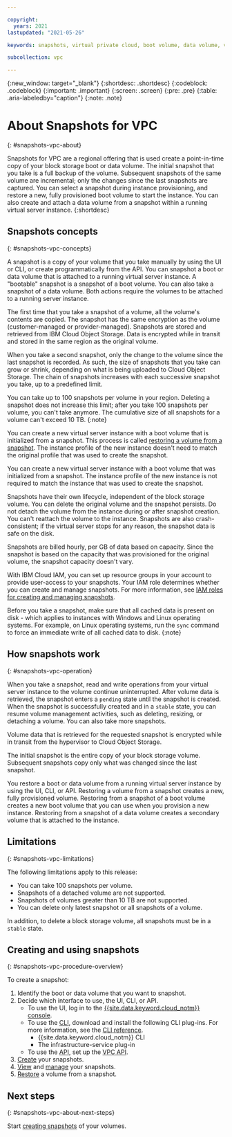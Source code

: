 ```yaml
---

copyright:
  years: 2021
lastupdated: "2021-05-26"

keywords: snapshots, virtual private cloud, boot volume, data volume, volume, data storage, virtual server instance, instance

subcollection: vpc

---
```

{:new_window: target="_blank"}
{:shortdesc: .shortdesc}
{:codeblock: .codeblock}
{:important: .important}
{:screen: .screen}
{:pre: .pre}
{:table: .aria-labeledby="caption"}
{:note: .note}

# About Snapshots for VPC
{: #snapshots-vpc-about}

Snapshots for VPC are a regional offering that is used create a point-in-time copy of your block storage boot or data volume. The initial snapshot that you take is a full backup of the volume. Subsequent snapshots of the same volume are incremental; only the changes since the last snapshots are captured. You can select a snapshot during instance provisioning, and restore a new, fully provisioned boot volume to start the instance. You can also create and attach a data volume from a snapshot within a running virtual server instance.
{:shortdesc}

## Snapshots concepts
{: #snapshots-vpc-concepts}

A snapshot is a copy of your volume that you take manually by using the UI or CLI, or create programmatically from the API. You can snapshot a boot or data volume that is attached to a running virtual server instance. A "bootable" snapshot is a snapshot of a boot volume. You can also take a snapshot of a data volume. Both actions require the volumes to be attached to a running server instance.

The first time that you take a snapshot of a volume, all the volume's contents are copied. The snapshot has the same encryption as the volume (customer-managed or provider-managed). Snapshots are stored and retrieved from IBM Cloud Object Storage. Data is encrypted while in transit and stored in the same region as the original volume.

When you take a second snapshot, only the change to the volume since the last snapshot is recorded. As such, the size of snapshots that you take can grow or shrink, depending on what is being uploaded to Cloud Object Storage. The chain of snapshots increases with each successive snapshot you take, up to a predefined limit.

You can take up to 100 snapshots per volume in your region. Deleting a snapshot does not increase this limit; after you take 100 snapshots per volume, you can't take anymore. The cumulative size of all snapshots for a volume can't exceed 10 TB.
{:note}

You can create a new virtual server instance with a boot volume that is initialized from a snapshot. This process is called [restoring a volume from a snapshot](/docs/vpc?topic=vpc-snapshots-vpc-restore). The instance profile of the new instance doesn't need to match the original profile that was used to create the snapshot. 

You can create a new virtual server instance with a boot volume that was initialized from a snapshot. The instance profile of the new instance is not required to match the instance that was used to create the snapshot. 

Snapshots have their own lifecycle, independent of the block storage volume. You can delete the original volume and the snapshot persists. Do not detach the volume from the instance during or after snapshot creation. You can't reattach the volume to the instance. Snapshots are also crash-consistent; if the virtual server stops for any reason, the snapshot data is safe on the disk.

Snapshots are billed hourly, per GB of data based on capacity. Since the snapshot is based on the capacity that was provisioned for the original volume, the snapshot capacity doesn't vary.

With IBM Cloud IAM, you can set up resource groups in your account to provide user-access to your snapshots. Your IAM role determines whether you can create and manage snapshots. For more information, see [IAM roles for creating and managing snapshots](/docs/vpc?topic=vpc-snapshots-vpc-manage#snapshots-vpc-iam).

Before you take a snapshot, make sure that all cached data is present on disk - which applies to instances with Windows and Linux operating systems. For example, on Linux operating systems, run the `sync` command to force an immediate write of all cached data to disk.
{:note}

## How snapshots work
{: #snapshots-vpc-operation}

When you take a snapshot, read and write operations from your virtual server instance to the volume continue uninterrupted. After volume data is retrieved, the snapshot enters a `pending` state until the snapshot is created. When the snapshot is successfully created and in a `stable` state, you can resume volume management activities, such as deleting, resizing, or detaching a volume. You can also take more snapshots.

Volume data that is retrieved for the requested snapshot is encrypted while in transit from the hypervisor to Cloud Object Storage.

The initial snapshot is the entire copy of your block storage volume. Subsequent snapshots copy only what was changed since the last snapshot.

You restore a boot or data volume from a running virtual server instance by using the UI, CLI, or API. Restoring a volume from a snapshot creates a new, fully provisioned volume. Restoring from a snapshot of a boot volume creates a new boot volume that you can use when you provision a new instance. Restoring from a snapshot of a data volume creates a secondary volume that is attached to the instance.

## Limitations
{: #snapshots-vpc-limitations}

The following limitations apply to this release:

* You can take 100 snapshots per volume.
* Snapshots of a detached volume are not supported.
* Snapshots of volumes greater than 10 TB are not supported.
* You can delete only latest snapshot or all snapshots of a volume.

In addition, to delete a block storage volume, all snapshots must be in a `stable` state. 

## Creating and using snapshots
{: #snapshots-vpc-procedure-overview}

To create a snapshot:

1. Identify the boot or data volume that you want to snapshot.
1. Decide which interface to use, the UI, CLI, or API.
   * To use the UI, log in to the [{{site.data.keyword.cloud_notm}} console](/docs/vpc?topic=vpc-snapshots-vpc-create#snapshots-vpc-create-ui).
   * To use the [CLI](/docs/vpc?topic=vpc-snapshots-vpc-create#snapshots-vpc-create-cli), download and install the following CLI plug-ins. For more information, see the [CLI reference](/docs/vpc?topic=vpc-infrastructure-cli-plugin-vpc-reference).
      - {{site.data.keyword.cloud_notm}} CLI
      - The infrastructure-service plug-in
   * To use the [API](/docs/vpc?topic=vpc-snapshots-vpc-create#snapshots-vpc-create-api), set up the [VPC API](https://{DomainName}/apidocs/vpc).
1. [Create](/docs/vpc?topic=vpc-snapshots-vpc-create#snapshots-vpc-create) your snapshots.
1. [View](/docs/vpc?topic=vpc-snapshots-vpc-view#snapshots-vpc-view) and [manage](/docs/vpc?topic=vpc-snapshots-vpc-manage#snapshots-vpc-manage) your snapshots.
1. [Restore](/docs/vpc?topic=vpc-snapshots-vpc-restore#snapshots-vpc-restore) a volume from a snapshot.

## Next steps
{: #snapshots-vpc-about-next-steps}

Start [creating snapshots](/docs/vpc?topic=vpc-snapshots-vpc-create#snapshots-vpc-create) of your volumes.
